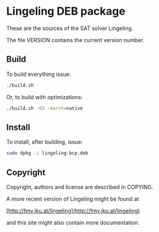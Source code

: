 # Lingeling DEB package

These are the sources of the SAT solver Lingeling.

The file VERSION contains the current version number.

## Build

To build everything issue:

```sh
./build.sh
```

Or, to build with optimizations:

```sh
./build.sh -O3 -march=native
```

## Install

To install, after building, issue:

```sh
sudo dpkg -i lingeling-bcp.deb
```

## Copyright

Copyright, authors and license are described in COPYING.

A more recent version of Lingeling might be found at

  [http://fmv.jku.at/lingeling](http://fmv.jku.at/lingeling)

and this site might also contain more documentation.
